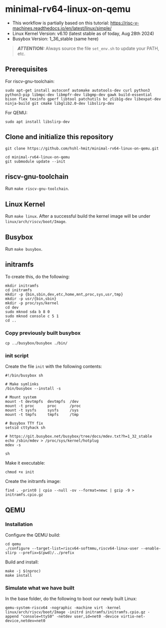 # minimal-rv64-linux-on-qemu
- This workflow is partially based on this tutorial: https://risc-v-machines.readthedocs.io/en/latest/linux/simple/
- Linux Kernel Version: v6.10 (latest stable as of today, Aug 28th 2024)
- Busybox Version: 1_36_stable (same here)

> **_ATTENTION:_** Always source the file `set_env.sh` to update your PATH, etc.

## Prerequisites
For riscv-gnu-toolchain:
```
sudo apt-get install autoconf automake autotools-dev curl python3 python3-pip libmpc-dev libmpfr-dev libgmp-dev gawk build-essential bison flex texinfo gperf libtool patchutils bc zlib1g-dev libexpat-dev ninja-build git cmake libglib2.0-dev libslirp-dev
```

For QEMU:
```
sudo apt install libslirp-dev
```

## Clone and initialize this repository
```
git clone https://github.com/hshl-hmit/minimal-rv64-linux-on-qemu.git

cd minimal-rv64-linux-on-qemu
git submodule update --init
```

## riscv-gnu-toolchain
Run ```make riscv-gnu-toolchain```.

## Linux Kernel
Run ```make linux```. After a successful build the kernel image will be under `linux/arch/riscv/boot/Image`.

## Busybox
Run ```make busybox```.

## initramfs
To create this, do the following:
```
mkdir initramfs
cd initramfs
mkdir -p {bin,sbin,dev,etc,home,mnt,proc,sys,usr,tmp}
mkdir -p usr/{bin,sbin}
mkdir -p proc/sys/kernel
cd dev
sudo mknod sda b 8 0 
sudo mknod console c 5 1
cd ..
```

### Copy previously built busybox
```
cp ../busybox/busybox ./bin/
```

### init script
Create the file ```init``` with the following contents:
```
#!/bin/busybox sh

# Make symlinks
/bin/busybox --install -s

# Mount system
mount -t devtmpfs  devtmpfs  /dev
mount -t proc      proc      /proc
mount -t sysfs     sysfs     /sys
mount -t tmpfs     tmpfs     /tmp

# Busybox TTY fix
setsid cttyhack sh

# https://git.busybox.net/busybox/tree/docs/mdev.txt?h=1_32_stable
echo /sbin/mdev > /proc/sys/kernel/hotplug
mdev -s

sh
```

Make it executable:
```
chmod +x init
```

Create the initramfs image:
```
find . -print0 | cpio --null -ov --format=newc | gzip -9 > initramfs.cpio.gz
```

## QEMU

### Installation
Configure the QEMU build:
```
cd qemu
./configure --target-list=riscv64-softmmu,riscv64-linux-user --enable-slirp --prefix=$(pwd)/../prefix
```
Build and install:
```
make -j $(nproc)
make install
```

### Simulate what we have built
In the base folder, do the following to boot our newly built Linux:
```
qemu-system-riscv64 -nographic -machine virt -kernel linux/arch/riscv/boot/Image -initrd initramfs/initramfs.cpio.gz -append "console=ttyS0" -netdev user,id=net0 -device virtio-net-device,netdev=net0
```
